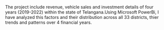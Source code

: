 The project include revenue, vehicle sales and investment details of four years (2019-2022) within the state of Telangana.Using Microsoft PowerBi, I have analyzed this factors and their distribution across all 33 districts, thier trends and patterns over 4  financial years.
